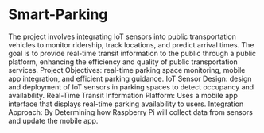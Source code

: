 # Smart-Parking
The project involves integrating IoT sensors into public transportation vehicles to monitor ridership, track locations, and predict arrival times. The goal is to provide real-time transit information to the public through a public platform, enhancing the efficiency and quality of public transportation services. Project Objectives: real-time parking space monitoring, mobile app integration, and efficient parking guidance. IoT Sensor Design: design and deployment of IoT sensors in parking spaces to detect occupancy and availability. Real-Time Transit Information Platform: Uses a mobile app interface that displays real-time parking availability to users. Integration Approach: By Determining how Raspberry Pi will collect data from sensors and update the mobile app.
